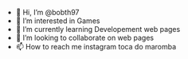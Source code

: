 - 👋 Hi, I’m @bobth97
- 👀 I’m interested in Games
- 🌱 I’m currently learning Developement web pages
- 💞️ I’m looking to collaborate on web pages
- 📫 How to reach me instagram toca do maromba

<!---
bobth97/bobth97 is a ✨ special ✨ repository because its `README.md` (this file) appears on your GitHub profile.
You can click the Preview link to take a look at your changes.
--->
